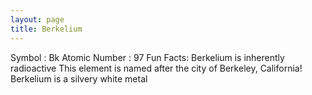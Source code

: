 ```yaml
---
layout: page
title: Berkelium
---
```


Symbol : Bk 
Atomic Number : 97
Fun Facts: Berkelium is inherently radioactive
           This element is named after the city of Berkeley, California!
           Berkelium is a silvery white metal